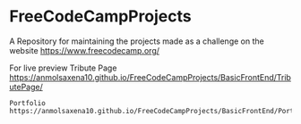 # FreeCodeCampProjects
A Repository for maintaining the projects made as a challenge on the website https://www.freecodecamp.org/

For live preview
	Tribute Page https://anmolsaxena10.github.io/FreeCodeCampProjects/BasicFrontEnd/TributePage/
	
	Portfolio https://anmolsaxena10.github.io/FreeCodeCampProjects/BasicFrontEnd/Portfolio/